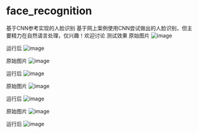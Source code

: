 # face_recognition
基于CNN参考实现的人脸识别
基于网上案例使用CNN尝试做出的人脸识别，但主要精力在自然语言处理，仅兴趣！欢迎讨论
测试效果
原始图片
![image](https://github.com/515791278/face_recognition/blob/master/pic/1.jpg)

运行后
![image](https://github.com/515791278/face_recognition/blob/master/generate_pic/drawfaces_1.JPG)

原始图片
![image](https://github.com/515791278/face_recognition/blob/master/pic/2.jpg)

运行后
![image](https://github.com/515791278/face_recognition/blob/master/generate_pic/drawfaces_2.JPG)

原始图片
![image](https://github.com/515791278/face_recognition/blob/master/pic/4.jpg)

运行后
![image](https://github.com/515791278/face_recognition/blob/master/generate_pic/drawfaces_4.JPG)

原始图片
![image](https://github.com/515791278/face_recognition/blob/master/pic/dajie.JPG)

运行后
![image](https://github.com/515791278/face_recognition/blob/master/generate_pic/drawfaces_dajie.JPG)


